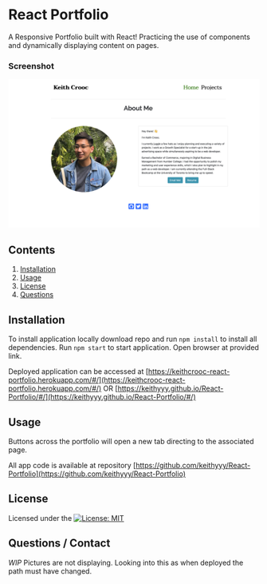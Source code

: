 # React Portfolio

A Responsive Portfolio built with React!
Practicing the use of components and dynamically displaying content on pages. 

### Screenshot
![Demo screenshot 1](/src/assets/PortfolioSS.png)
  

## Contents


1. [Installation](#installation)
2. [Usage](#usage)
3. [License](#license)
4. [Questions](#questions)

## Installation
To install application locally download repo and run `npm install` to install all dependencies. Run `npm start` to start application. Open browser at provided link.

Deployed application can be accessed at [https://keithcrooc-react-portfolio.herokuapp.com/#/](https://keithcrooc-react-portfolio.herokuapp.com/#/) OR [https://keithyyy.github.io/React-Portfolio/#/](https://keithyyy.github.io/React-Portfolio/#/)

## Usage

Buttons across the portfolio will open a new tab directing to the associated page. 

All app code is available at repository [https://github.com/keithyyy/React-Portfolio](https://github.com/keithyyy/React-Portfolio)

## License

Licensed under the [![License: MIT](https://img.shields.io/badge/License-MIT-yellow.svg)](https://opensource.org/licenses/MIT)

## Questions / Contact

*WIP* Pictures are not displaying. Looking into this as when deployed the path must have changed.

